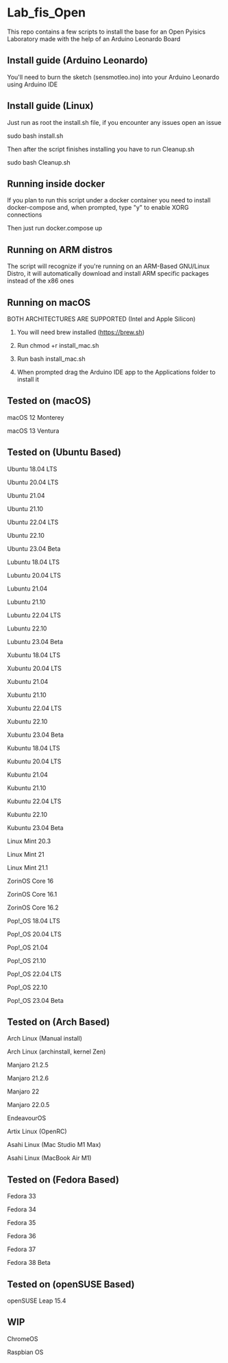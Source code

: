 # Lab_fis_Open
This repo contains a few scripts to install the base for an Open Pyisics Laboratory made with the help of an Arduino Leonardo Board

## Install guide (Arduino Leonardo)
You'll need to burn the sketch (sensmotleo.ino) into your Arduino Leonardo using Arduino IDE

## Install guide (Linux)
Just run as root the install.sh file, if you encounter any issues open an issue

sudo bash install.sh

Then after the script finishes installing you have to run Cleanup.sh

sudo bash Cleanup.sh

## Running inside docker
If you plan to run this script under a docker container you need to install docker-compose and, when prompted, type "y" to enable XORG connections

Then just run docker.compose up

## Running on ARM distros

The script will recognize if you're running on an ARM-Based GNU/Linux Distro, it will automatically download and install ARM specific packages instead of the x86 ones

## Running on macOS

BOTH ARCHITECTURES ARE SUPPORTED (Intel and Apple Silicon)

1) You will need brew installed (https://brew.sh)

2) Run chmod +r install_mac.sh

3) Run bash install_mac.sh

4) When prompted drag the Arduino IDE app to the Applications folder to install it

## Tested on (macOS)

macOS 12 Monterey

macOS 13 Ventura

## Tested on (Ubuntu Based)

Ubuntu 18.04 LTS

Ubuntu 20.04 LTS

Ubuntu 21.04

Ubuntu 21.10

Ubuntu 22.04 LTS

Ubuntu 22.10

Ubuntu 23.04 Beta

Lubuntu 18.04 LTS

Lubuntu 20.04 LTS

Lubuntu 21.04

Lubuntu 21.10

Lubuntu 22.04 LTS

Lubuntu 22.10

Lubuntu 23.04 Beta

Xubuntu 18.04 LTS

Xubuntu 20.04 LTS

Xubuntu 21.04

Xubuntu 21.10

Xubuntu 22.04 LTS

Xubuntu 22.10

Xubuntu 23.04 Beta

Kubuntu 18.04 LTS

Kubuntu 20.04 LTS

Kubuntu 21.04

Kubuntu 21.10

Kubuntu 22.04 LTS

Kubuntu 22.10

Kubuntu 23.04 Beta

Linux Mint 20.3

Linux Mint 21

Linux Mint 21.1

ZorinOS Core 16

ZorinOS Core 16.1

ZorinOS Core 16.2

Pop!_OS 18.04 LTS

Pop!_OS 20.04 LTS

Pop!_OS 21.04

Pop!_OS 21.10

Pop!_OS 22.04 LTS

Pop!_OS 22.10

Pop!_OS 23.04 Beta

## Tested on (Arch Based)

Arch Linux (Manual install)

Arch Linux (archinstall, kernel Zen)

Manjaro 21.2.5

Manjaro 21.2.6

Manjaro 22

Manjaro 22.0.5

EndeavourOS

Artix Linux (OpenRC)

Asahi Linux (Mac Studio M1 Max)

Asahi Linux (MacBook Air M1)

## Tested on (Fedora Based)

Fedora 33

Fedora 34

Fedora 35

Fedora 36

Fedora 37

Fedora 38 Beta

## Tested on (openSUSE Based)

openSUSE Leap 15.4

## WIP

ChromeOS

Raspbian OS
